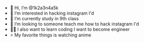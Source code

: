 - 👋 Hi, I’m @1k2a3n4a5k
- 👀 I’m interested in hacking instagram I'd 
- 🌱 I’m currently study in 9th class
- 💞️ I’m looking to someone teach me how to hack instagram I'd 
- 👩‍🎓 I also want to learn coding 
     I want to become engineer 
- ⚡ My favorite things is watching anime

<!---
1k2a3n4a5k/1k2a3n4a5k is a ✨ special ✨ repository because its `README.md` (this file) appears on your GitHub profile.
You can click the Preview link to take a look at your changes.
--->
